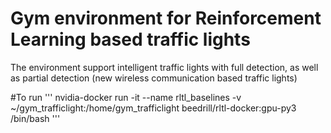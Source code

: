 # Gym environment for Reinforcement Learning based traffic lights
The environment support intelligent traffic lights with full detection, as well as
partial detection (new wireless communication based traffic lights)

#To run
'''
nvidia-docker run -it --name rltl_baselines  -v ~/gym_trafficlight:/home/gym_trafficlight beedrill/rltl-docker:gpu-py3 /bin/bash
'''

